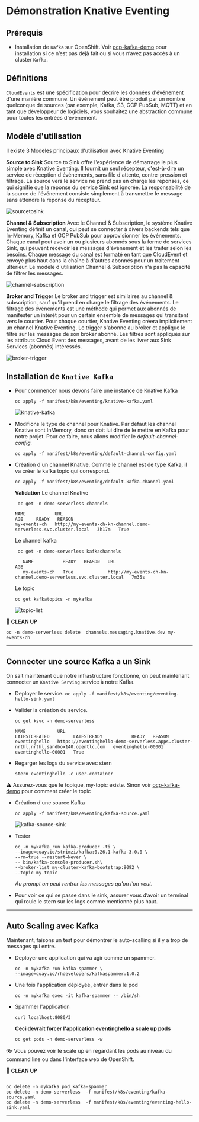 # Démonstration Knative Eventing


## Prérequis
* Installation de `Kafka` sur OpenShift. Voir [ocp-kafka-demo](https://github.com/froberge/ocp-kafka-demo) pour installation si ce n’est pas déjà fait ou si vous n’avez pas accès à un cluster `Kafka`.

## Définitions 

`CloudEvents` est une spécification pour décrire les données d'événement d'une manière commune. Un événement peut être produit par un nombre quelconque de sources (par exemple, Kafka, S3, GCP PubSub, MQTT) et en tant que développeur de logiciels, vous souhaitez une abstraction commune pour toutes les entrées d'événement.

## Modèle d'utilisation

Il existe 3 Modèles principaux d'utilisation avec Knative Eventing

__Source to Sink__
Source to Sink offre l'expérience de démarrage le plus simple avec Knative Eventing. Il fournit un seul récepteur, c'est-à-dire un service de réception d'événements, sans file d'attente, contre-pression et filtrage. La source vers le service ne prend pas en charge les réponses, ce qui signifie que la réponse du service Sink est ignorée. La responsabilité de la source de l'événement consiste simplement à transmettre le message sans attendre la réponse du récepteur.

![sourcetosink](images/source2sink.png)

__Channel & Subscription__
Avec le Channel & Subscription, le système Knative Eventing définit un canal, qui peut se connecter à divers backends tels que In-Memory, Kafka et GCP PubSub pour approvisionner les événements. Chaque canal peut avoir un ou plusieurs abonnés sous la forme de services Sink, qui peuvent recevoir les messages d'événement et les traiter selon les besoins. Chaque message du canal est formaté en tant que CloudEvent et envoyé plus haut dans la chaîne à d'autres abonnés pour un traitement ultérieur. Le modèle d'utilisation Channel & Subscription n'a pas la capacité de filtrer les messages.

![channel-subscription](images/channel-subcription.png)

__Broker and Trigger__
Le broker and trigger est similaires au channel & subscription, sauf qu'il prend  en charge le filtrage des événements. Le filtrage des événements est une méthode qui permet aux abonnés de manifester un intérêt pour un certain ensemble de messages qui transitent vers le courtier. Pour chaque courtier, Knative Eventing créera implicitement un channel Knative Eventing. Le trigger s'abonne au broker et applique le filtre sur les messages de son broker abonné. Les filtres sont appliqués sur les attributs Cloud Event des messages, avant de les livrer aux Sink Services (abonnés) intéressés.

![broker-trigger](images/broker-trigger.png)


## Installation de `Knative Kafka`

* Pour commencer nous devons faire une instance de Knative Kafka
    ```
    oc apply -f manifest/k8s/eventing/knative-kafka.yaml
    ```

    ![Knative-kafka](images/knative-kafka.png)

* Modifions le type de channel pour Knative. 
Par défaut les channel Knative sont InMemory, donc on doit lui dire de le mettre en Kafka pour notre projet. Pour ce faire, nous allons modifier le _default-channel-config._
    ```
    oc apply -f manifest/k8s/eventing/default-channel-config.yaml
    ```

* Création d'un channel Knative. Comme le channel est de type Kafka, il va créer le kafka topic qui correspond.
    ```
    oc apply -f manifest/k8s/eventing/default-kafka-channel.yaml
    ```
    __Validation__
    Le channel Knative
    ```
     oc get -n demo-serverless channels
     ```
     ```
     NAME           URL                                                                AGE     READY   REASON
    my-events-ch   http://my-events-ch-kn-channel.demo-serverless.svc.cluster.local   3h17m   True
    ```

    Le channel kafka
    ```
     oc get -n demo-serverless kafkachannels
     ```
     ```
        NAME           READY   REASON   URL                                                                AGE
        my-events-ch   True             http://my-events-ch-kn-channel.demo-serverless.svc.cluster.local   7m35s
    ```

    Le topic
    ```
    oc get kafkatopics -n mykafka
    ```
    ![topic-list](images/topics-list.png)

:construction: __CLEAN UP__
```
oc -n demo-serverless delete  channels.messaging.knative.dev my-events-ch
```
---
    
## Connecter une source Kafka a un Sink

On sait maintenant que notre infrastructure fonctionne, on peut maintenant connecter un `Knative Serving` service à notre Kafka.

* Deployer le service.
        ```
        oc apply -f manifest/k8s/eventing/eventing-hello-sink.yaml
        ```

* Valider la création du service.
    ```
    oc get ksvc -n demo-serverless
    ```

    ```
    NAME            URL                                                                                     LATESTCREATED         LATESTREADY           READY   REASON
    eventinghello   https://eventinghello-demo-serverless.apps.cluster-nrthl.nrthl.sandbox140.opentlc.com   eventinghello-00001   eventinghello-00001   True
    ```

* Regarger les logs du service avec stern
    ```
    stern eventinghello -c user-container
    ```

:warning: Assurez-vous que le topique, my-topic existe. Sinon voir  [ocp-kafka-demo](https://github.com/froberge/ocp-kafka-demo) pour comment créer le topic

* Création d'une source Kafka
    ```
    oc apply -f manifest/k8s/eventing/kafka-source.yaml
    ```

    ![kafka-source-sink](images/kafka-source-sink.png)

* Tester
    ```
    oc -n mykafka run kafka-producer -ti \
    --image=quay.io/strimzi/kafka:0.26.1-kafka-3.0.0 \
    --rm=true --restart=Never \
    -- bin/kafka-console-producer.sh\
    --broker-list my-cluster-kafka-bootstrap:9092 \
    --topic my-topic
    ```
    
    _Au prompt on peut rentrer les messages qu'on l’on veut._

* Pour voir ce qui se passe dans le sink, assurer vous d’avoir un terminal qui roule le stern sur les logs comme mentionné plus haut.
___

## Auto Scaling avec Kafka

Maintenant, faisons un test pour démontrer le auto-scalling si il y a trop de messages qui entre.

* Deployer une application qui va agir comme un spammer.
    ```
    oc -n mykafka run kafka-spammer \
    --image=quay.io/rhdevelopers/kafkaspammer:1.0.2
    ```

* Une fois l'application déployée, entrer dans le pod
    ```
    oc -n mykafka exec -it kafka-spammer -- /bin/sh
    ```

* Spammer l'application
    ```
    curl localhost:8080/3
    ```

    __Ceci devrait forcer l'application eventinghello a scale up pods__
    ```
    oc get pods -n demo-serverless -w
    ```


:eyeglasses: Vous pouvez voir le scale up en regardant les pods au niveau du command line ou dans l'interface web de OpenShift.

:construction: __CLEAN UP__
```

oc delete -n mykafka pod kafka-spammer
oc delete -n demo-serverless  -f manifest/k8s/eventing/kafka-source.yaml
oc delete -n demo-serverless  -f manifest/k8s/eventing/eventing-hello-sink.yaml
```
---